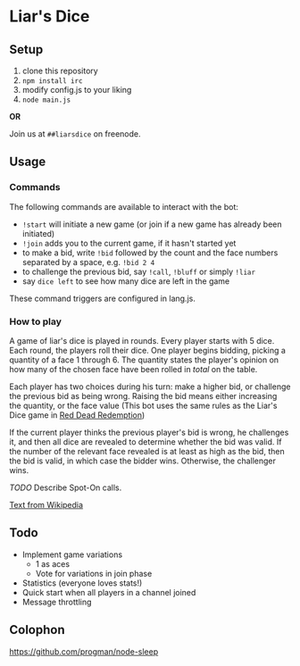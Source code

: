 Liar's Dice
===========

Setup
-----

1. clone this repository
2. `npm install irc`
3. modify config.js to your liking
4. `node main.js`

**OR**

Join us at `##liarsdice` on freenode.

Usage
-----

### Commands

The following commands are available to interact with the bot:

 * `!start` will initiate a new game (or join if a new game has already been initiated)
 * `!join` adds you to the current game, if it hasn't started yet
 * to make a bid, write `!bid` followed by the count and the face numbers separated by a space, e.g. `!bid 2 4`
 * to challenge the previous bid, say `!call`, `!bluff` or simply `!liar`
 * say `dice left` to see how many dice are left in the game

These command triggers are configured in lang.js.

### How to play

A game of liar's dice is played in rounds. Every player starts with 5 dice. Each round, the players roll their dice. One player
begins bidding, picking a quantity of a face 1 through 6. The quantity states the player's opinion on how many of the chosen
face have been rolled in *total* on the table.

Each player has two choices during his turn: make a higher bid, or challenge the previous bid as being wrong. Raising the bid
means either increasing the quantity, or the face value (This bot uses the same rules as the Liar's Dice game in [Red Dead
Redemption](http://en.wikipedia.org/wiki/Red_Dead_Redemption))

If the current player thinks the previous player's bid is wrong, he challenges it, and then all dice are revealed to determine
whether the bid was valid. If the number of the relevant face revealed is at least as high as the bid, then the bid is valid, in
which case the bidder wins. Otherwise, the challenger wins.

*TODO* Describe Spot-On calls.

[Text from Wikipedia](http://en.wikipedia.org/wiki/Liar's_dice)

Todo
----

 * Implement game variations
   * 1 as aces
   * Vote for variations in join phase
 * Statistics (everyone loves stats!)
 * Quick start when all players in a channel joined
 * Message throttling

Colophon
--------

https://github.com/progman/node-sleep
